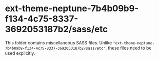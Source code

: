 # ext-theme-neptune-7b4b09b9-f134-4c75-8337-3692053187b2/sass/etc

This folder contains miscellaneous SASS files. Unlike `"ext-theme-neptune-7b4b09b9-f134-4c75-8337-3692053187b2/sass/etc"`, these files
need to be used explicitly.
